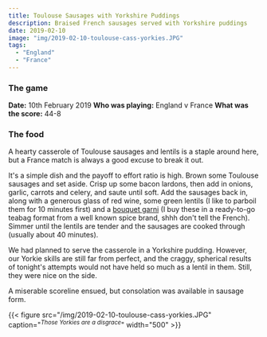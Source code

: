 ```yaml
---
title: Toulouse Sausages with Yorkshire Puddings
description: Braised French sausages served with Yorkshire puddings
date: 2019-02-10
image: "img/2019-02-10-toulouse-cass-yorkies.JPG"
tags:
  - "England"
  - "France"
---
```


### The game

**Date:** 10th February 2019
**Who was playing:** England v France
**What was the score:** 44-8

### The food

A hearty casserole of Toulouse sausages and lentils is a staple around here, but a France match is always a good excuse to break it out.

It's a simple dish and the payoff to effort ratio is high. Brown some Toulouse sausages and set aside. Crisp up some bacon lardons, then add in onions, garlic, carrots and celery, and saute until soft. Add the sausages back in, along with a generous glass of red wine, some green lentils (I like to parboil them for 10 minutes first) and a [bouquet garni](https://en.wikipedia.org/wiki/Bouquet_garni) (I buy these in a ready-to-go teabag format from a well known spice brand, shhh don't tell the French). Simmer until the lentils are tender and the sausages are cooked through (usually about 40 minutes).

We had planned to serve the casserole in a Yorkshire pudding. However, our Yorkie skills are still far from perfect, and the craggy, spherical results of tonight's attempts would not have held so much as a lentil in them. Still, they were nice on the side.

A miserable scoreline ensued, but consolation was available in sausage form.

{{< figure src="/img/2019-02-10-toulouse-cass-yorkies.JPG" caption="<sup>*Those Yorkies are a disgrace*</sup>" width="500" >}}
